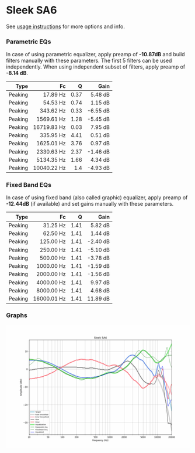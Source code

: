 # Sleek SA6
See [usage instructions](https://github.com/jaakkopasanen/AutoEq#usage) for more options and info.

### Parametric EQs
In case of using parametric equalizer, apply preamp of **-10.87dB** and build filters manually
with these parameters. The first 5 filters can be used independently.
When using independent subset of filters, apply preamp of **-8.14 dB**.

| Type    | Fc          |    Q | Gain     |
|--------:|------------:|-----:|---------:|
| Peaking | 17.89 Hz    | 0.37 | 5.48 dB  |
| Peaking | 54.53 Hz    | 0.74 | 1.15 dB  |
| Peaking | 343.62 Hz   | 0.33 | -6.55 dB |
| Peaking | 1569.61 Hz  | 1.28 | -5.45 dB |
| Peaking | 16719.83 Hz | 0.03 | 7.95 dB  |
| Peaking | 335.95 Hz   | 4.41 | 0.51 dB  |
| Peaking | 1625.01 Hz  | 3.76 | 0.97 dB  |
| Peaking | 2330.63 Hz  | 2.37 | -1.46 dB |
| Peaking | 5134.35 Hz  | 1.66 | 4.34 dB  |
| Peaking | 10040.22 Hz | 1.4  | -4.93 dB |

### Fixed Band EQs
In case of using fixed band (also called graphic) equalizer, apply preamp of **-12.44dB**
(if available) and set gains manually with these parameters.

| Type    | Fc          |    Q | Gain     |
|--------:|------------:|-----:|---------:|
| Peaking | 31.25 Hz    | 1.41 | 5.82 dB  |
| Peaking | 62.50 Hz    | 1.41 | 1.44 dB  |
| Peaking | 125.00 Hz   | 1.41 | -2.40 dB |
| Peaking | 250.00 Hz   | 1.41 | -5.10 dB |
| Peaking | 500.00 Hz   | 1.41 | -3.78 dB |
| Peaking | 1000.00 Hz  | 1.41 | -1.59 dB |
| Peaking | 2000.00 Hz  | 1.41 | -1.56 dB |
| Peaking | 4000.00 Hz  | 1.41 | 9.97 dB  |
| Peaking | 8000.00 Hz  | 1.41 | 4.68 dB  |
| Peaking | 16000.01 Hz | 1.41 | 11.89 dB |

### Graphs
![](./Sleek%20SA6.png)